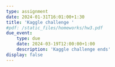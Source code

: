 ```yaml
---
type: assignment
date: 2024-01-31T16:01:00+1:30
title: 'Kaggle challenge '
#pdf: /static_files/homeworks/hw3.pdf
due_event: 
    type: due
    date: 2024-03-19T12:00:00+1:00
    description: 'Kaggle challenge ends'
display: false
---
```





